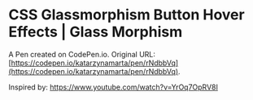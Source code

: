 # CSS Glassmorphism Button Hover Effects | Glass Morphism

A Pen created on CodePen.io. Original URL: [https://codepen.io/katarzynamarta/pen/rNdbbVq](https://codepen.io/katarzynamarta/pen/rNdbbVq).

Inspired by:
https://www.youtube.com/watch?v=YrOq7OpRV8I
